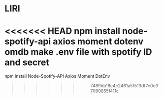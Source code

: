 # LIRI

<<<<<<< HEAD
npm install node-spotify-api axios moment dotenv omdb
make .env file with spotify ID and secret
=======
npm install Node-Spotify-API Axios Moment DotEnv
>>>>>>> 7489bb18c4c2461a5f513df7c0e37090855f411c
